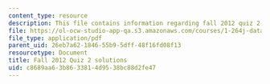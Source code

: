 ```yaml
---
content_type: resource
description: This file contains information regarding fall 2012 quiz 2 solutions.
file: https://ol-ocw-studio-app-qa.s3.amazonaws.com/courses/1-264j-database-internet-and-systems-integration-technologies-fall-2013/c8689aa63b8633814d9538bc88d2fe47_MIT1_264JF13_F12_Q2_sol.pdf
file_type: application/pdf
parent_uid: 26eb7a62-1846-55b9-5dff-48f16fd08f13
resourcetype: Document
title: Fall 2012 Quiz 2 solutions
uid: c8689aa6-3b86-3381-4d95-38bc88d2fe47
---
```

